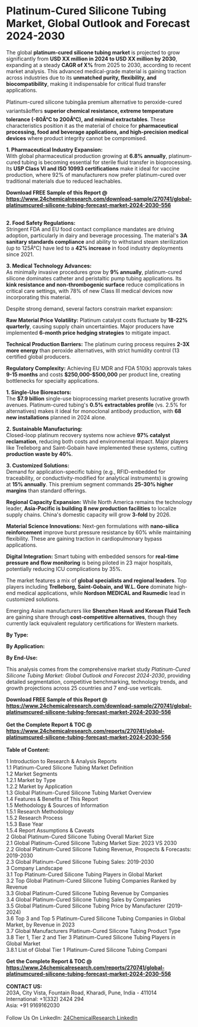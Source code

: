 <h1>Platinum-Cured Silicone Tubing Market, Global Outlook and Forecast 2024-2030</h1><p>The global <strong>platinum-cured silicone tubing market</strong> is projected to grow significantly from <strong>USD XX million in 2024 to USD XX million by 2030</strong>, expanding at a steady <strong>CAGR of X%</strong> from 2025 to 2030, according to recent market analysis. This advanced medical-grade material is gaining traction across industries due to its <strong>unmatched purity, flexibility, and biocompatibility</strong>, making it indispensable for critical fluid transfer applications.</p><p>Platinum-cured silicone tubingâa premium alternative to peroxide-cured variantsâoffers <strong>superior chemical resistance, extreme temperature tolerance (-80Â°C to 200Â°C), and minimal extractables</strong>. These characteristics position it as the material of choice for <strong>pharmaceutical processing, food and beverage applications, and high-precision medical devices</strong> where product integrity cannot be compromised.</p><p><strong>1. Pharmaceutical Industry Expansion:</strong><br>
With global pharmaceutical production growing at <strong>6.8% annually</strong>, platinum-cured tubing is becoming essential for sterile fluid transfer in bioprocessing. Its <strong>USP Class VI and ISO 10993 certifications</strong> make it ideal for vaccine production, where 92% of manufacturers now prefer platinum-cured over traditional materials due to reduced leachables.</p><div><b>Download FREE Sample of this Report @ 
            <a href="https://www.24chemicalresearch.com/download-sample/270741/global-platinumcured-silicone-tubing-forecast-market-2024-2030-556">
            https://www.24chemicalresearch.com/download-sample/270741/global-platinumcured-silicone-tubing-forecast-market-2024-2030-556</a></b></div><br><p><strong>2. Food Safety Regulations:</strong><br>
Stringent FDA and EU food contact compliance mandates are driving adoption, particularly in dairy and beverage processing. The material's <strong>3A sanitary standards compliance</strong> and ability to withstand steam sterilization (up to 125Â°C) have led to a <strong>42% increase</strong> in food industry deployments since 2021.</p><p><strong>3. Medical Technology Advances:</strong><br>
As minimally invasive procedures grow by <strong>9% annually</strong>, platinum-cured silicone dominates catheter and peristaltic pump tubing applications. Its <strong>kink resistance and non-thrombogenic surface</strong> reduce complications in critical care settings, with 78% of new Class III medical devices now incorporating this material.</p><p>Despite strong demand, several factors constrain market expansion:</p><p><strong>Raw Material Price Volatility:</strong> Platinum catalyst costs fluctuate by <strong>18-22% quarterly</strong>, causing supply chain uncertainties. Major producers have implemented <strong>6-month price hedging strategies</strong> to mitigate impact.</p><p><strong>Technical Production Barriers:</strong> The platinum curing process requires <strong>2-3X more energy</strong> than peroxide alternatives, with strict humidity control (13 certified global producers.</p><p><strong>Regulatory Complexity:</strong> Achieving EU MDR and FDA 510(k) approvals takes <strong>9-15 months</strong> and costs <strong>$250,000-$500,000</strong> per product line, creating bottlenecks for specialty applications.</p><p><strong>1. Single-Use Bioreactors:</strong><br>
The <strong>$7.9 billion</strong> single-use bioprocessing market presents lucrative growth avenues. Platinum-cured tubing's <strong>0.5% extractables profile</strong> (vs. 2.5% for alternatives) makes it ideal for monoclonal antibody production, with <strong>68 new installations</strong> planned in 2024 alone.</p><p><strong>2. Sustainable Manufacturing:</strong><br>
Closed-loop platinum recovery systems now achieve <strong>97% catalyst reclamation</strong>, reducing both costs and environmental impact. Major players like Trelleborg and Saint-Gobain have implemented these systems, cutting <strong>production waste by 40%</strong>.</p><p><strong>3. Customized Solutions:</strong><br>
Demand for application-specific tubing (e.g., RFID-embedded for traceability, or conductivity-modified for analytical instruments) is growing at <strong>15% annually</strong>. This premium segment commands <strong>25-30% higher margins</strong> than standard offerings.</p><p><strong>Regional Capacity Expansion:</strong> While North America remains the technology leader, <strong>Asia-Pacific is building 8 new production facilities</strong> to localize supply chains. China's domestic capacity will grow <strong>3-fold</strong> by 2026.</p><p><strong>Material Science Innovations:</strong> Next-gen formulations with <strong>nano-silica reinforcement</strong> improve burst pressure resistance by 60% while maintaining flexibility. These are gaining traction in cardiopulmonary bypass applications.</p><p><strong>Digital Integration:</strong> Smart tubing with embedded sensors for <strong>real-time pressure and flow monitoring</strong> is being piloted in 23 major hospitals, potentially reducing ICU complications by 35%.</p><p>The market features a mix of <strong>global specialists and regional leaders</strong>. Top players including <strong>Trelleborg, Saint-Gobain, and W.L. Gore</strong> dominate high-end medical applications, while <strong>Nordson MEDICAL and Raumedic</strong> lead in customized solutions.</p><p>Emerging Asian manufacturers like <strong>Shenzhen Hawk and Korean Fluid Tech</strong> are gaining share through <strong>cost-competitive alternatives</strong>, though they currently lack equivalent regulatory certifications for Western markets.</p><p><strong>By Type:</strong></p><p><strong>By Application:</strong></p><p><strong>By End-Use:</strong></p><p>This analysis comes from the comprehensive market study <em>Platinum-Cured Silicone Tubing Market: Global Outlook and Forecast 2024-2030</em>, providing detailed segmentation, competitive benchmarking, technology trends, and growth projections across 25 countries and 7 end-use verticals.</p><div><b>Download FREE Sample of this Report @ 
            <a href="https://www.24chemicalresearch.com/download-sample/270741/global-platinumcured-silicone-tubing-forecast-market-2024-2030-556">
            https://www.24chemicalresearch.com/download-sample/270741/global-platinumcured-silicone-tubing-forecast-market-2024-2030-556</a></b></div><br><div><b>Get the Complete Report & TOC @ 
            <a href="https://www.24chemicalresearch.com/reports/270741/global-platinumcured-silicone-tubing-forecast-market-2024-2030-556">
            https://www.24chemicalresearch.com/reports/270741/global-platinumcured-silicone-tubing-forecast-market-2024-2030-556</a></b></div><br>
            <b>Table of Content:</b><p>1 Introduction to Research & Analysis Reports<br />
    1.1 Platinum-Cured Silicone Tubing Market Definition<br />
    1.2 Market Segments<br />
        1.2.1 Market by Type<br />
        1.2.2 Market by Application<br />
    1.3 Global Platinum-Cured Silicone Tubing Market Overview<br />
    1.4 Features & Benefits of This Report<br />
    1.5 Methodology & Sources of Information<br />
        1.5.1 Research Methodology<br />
        1.5.2 Research Process<br />
        1.5.3 Base Year<br />
        1.5.4 Report Assumptions & Caveats<br />
2 Global Platinum-Cured Silicone Tubing Overall Market Size<br />
    2.1 Global Platinum-Cured Silicone Tubing Market Size: 2023 VS 2030<br />
    2.2 Global Platinum-Cured Silicone Tubing Revenue, Prospects & Forecasts: 2019-2030<br />
    2.3 Global Platinum-Cured Silicone Tubing Sales: 2019-2030<br />
3 Company Landscape<br />
    3.1 Top Platinum-Cured Silicone Tubing Players in Global Market<br />
    3.2 Top Global Platinum-Cured Silicone Tubing Companies Ranked by Revenue<br />
    3.3 Global Platinum-Cured Silicone Tubing Revenue by Companies<br />
    3.4 Global Platinum-Cured Silicone Tubing Sales by Companies<br />
    3.5 Global Platinum-Cured Silicone Tubing Price by Manufacturer (2019-2024)<br />
    3.6 Top 3 and Top 5 Platinum-Cured Silicone Tubing Companies in Global Market, by Revenue in 2023<br />
    3.7 Global Manufacturers Platinum-Cured Silicone Tubing Product Type<br />
    3.8 Tier 1, Tier 2 and Tier 3 Platinum-Cured Silicone Tubing Players in Global Market<br />
        3.8.1 List of Global Tier 1 Platinum-Cured Silicone Tubing Compani</p><div><b>Get the Complete Report & TOC @ 
            <a href="https://www.24chemicalresearch.com/reports/270741/global-platinumcured-silicone-tubing-forecast-market-2024-2030-556">
            https://www.24chemicalresearch.com/reports/270741/global-platinumcured-silicone-tubing-forecast-market-2024-2030-556</a></b></div><br><b>CONTACT US:</b><br>
            203A, City Vista, Fountain Road, Kharadi, Pune, India - 411014<br>
            International: +1(332) 2424 294<br>
            Asia: +91 9169162030 <br><br>
            Follow Us On LinkedIn: <a href="https://www.linkedin.com/company/24chemicalresearch/">24ChemicalResearch LinkedIn</a>